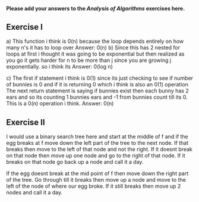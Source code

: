 #### Please add your answers to the ***Analysis of  Algorithms*** exercises here.

## Exercise I

a) This function i think is 0(n) because the loop depends entirely on how many n's it has to loop over
    Answer: 0(n)
b) Since this has 2 nested for loops at first i thought it was going to be exponential but then realized as you go it gets harder for n to be more than j since you are growing j exponentially. so i think its 
    Answer: 0(log n)


c) The first if statement i think is 0(1) since its just checking to see if number of bunnies is 0 and if it is returning 0 which i think is also an 0(1) operation
    The next return statement is saying if bunnies exist then each bunny has 2 ears and so its counting 1 bunnies ears and -1 from bunnies count till its 0. This is a 0(n) operation i think.
    Answer: 0(n)

## Exercise II

I would use a binary search tree here and start at the middle of f and if the egg breaks at f move down the left part of the tree to the next node. If that breaks then move to the left of that node and not the right. If it doesnt break on that node then move up one node and go to the right of that node. If it breaks on that node go back up a node and call it a day. 

If the egg doesnt break at the mid point of f then move down the right part of the tree. Go through till it breaks then move up a node and move to the left of the node of where our egg broke. If it still breaks then move up 2 nodes and call it a day. 


